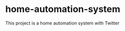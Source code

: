 home-automation-system
======================

This project is a home automation system with Twitter

